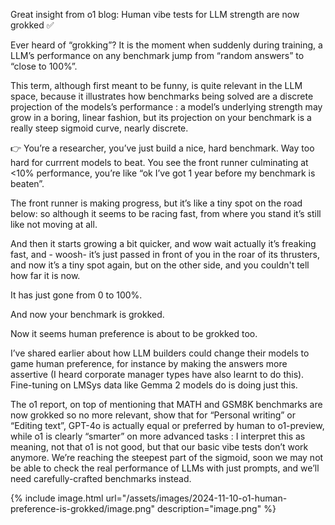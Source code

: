 

Great insight from o1 blog: Human vibe tests for LLM strength are now grokked ✅

Ever heard of “grokking”? It is the moment when suddenly during training, a LLM’s performance on any benchmark jump from “random answers” to “close to 100%”.

This term, although first meant to be funny, is quite relevant in the LLM space, because it illustrates how benchmarks being solved are a discrete projection of the models’s performance : a model’s underlying strength may grow in a boring, linear fashion, but its projection on your benchmark is a really steep sigmoid curve, nearly discrete. 

👉 You’re a researcher, you’ve just build a nice, hard benchmark. Way too hard for currrent models to beat. You see the front runner culminating at <10% performance, you’re like “ok I’ve got 1 year before my benchmark is beaten”.

The front runner is making progress, but it’s like a tiny spot on the road below: so although it seems to be racing fast, from where you stand it’s still like not moving at all.

And then it starts growing a bit quicker, and wow wait actually it’s freaking fast, and - woosh- it’s just passed in front of you in the roar of its thrusters, and now it’s a tiny spot again, but on the other side, and you couldn't tell how far it is now.

It has just gone from 0 to 100%.

And now your benchmark is grokked.

Now it seems human preference is about to be grokked too.

I’ve shared earlier about how LLM builders could change their models to game human preference, for instance by making the answers more assertive (I heard corporate manager types have also learnt to do this). Fine-tuning on LMSys data like Gemma 2 models do is doing just this.

The o1 report, on top of mentioning that MATH and GSM8K benchmarks are now grokked so no more relevant, show that for “Personal writing” or “Editing text”, GPT-4o is actually equal or preferred by human to o1-preview, while o1 is clearly “smarter” on more advanced tasks : I interpret this as meaning, not that o1 is not good, but that our basic vibe tests don’t work anymore. We’re reaching the steepest part of the sigmoid, soon we may not be able to check the real performance of LLMs with just prompts, and we’ll need carefully-crafted benchmarks instead.

{% include image.html url="/assets/images/2024-11-10-o1-human-preference-is-grokked/image.png" description="image.png" %}